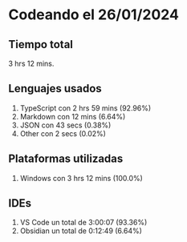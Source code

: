 # Codeando el 26/01/2024

## Tiempo total
3 hrs 12 mins.

## Lenguajes usados
1. TypeScript con 2 hrs 59 mins (92.96%)
1. Markdown con 12 mins (6.64%)
1. JSON con 43 secs (0.38%)
1. Other con 2 secs (0.02%)

## Plataformas utilizadas
1. Windows con 3 hrs 12 mins (100.0%)

## IDEs
1. VS Code un total de 3:00:07 (93.36%)
1. Obsidian un total de 0:12:49 (6.64%)
